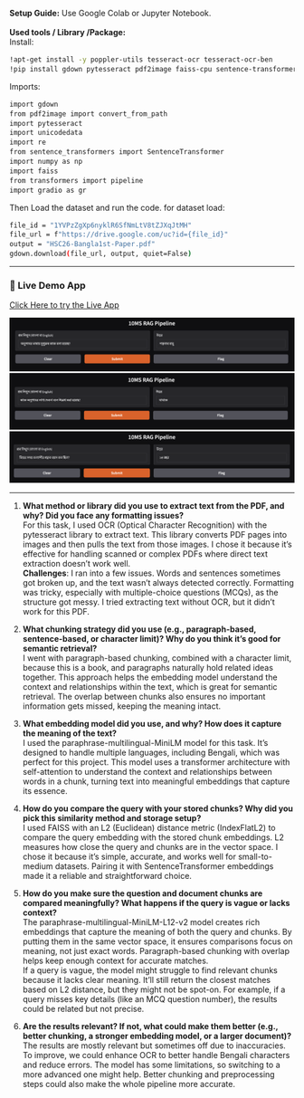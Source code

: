 **Setup Guide:** Use Google Colab or Jupyter Notebook.<br><br>
**Used tools / Library /Package:** <br>
Install: 
```bash
!apt-get install -y poppler-utils tesseract-ocr tesseract-ocr-ben
!pip install gdown pytesseract pdf2image faiss-cpu sentence-transformers transformers gradio
```
Imports:
```bash
import gdown
from pdf2image import convert_from_path
import pytesseract
import unicodedata
import re
from sentence_transformers import SentenceTransformer
import numpy as np
import faiss
from transformers import pipeline
import gradio as gr
```

Then Load the dataset and run the code. for dataset load:
```bash
file_id = "1YVPzZgXp6nyklR6SfNmLtV8tZJXqJtMH"
file_url = f"https://drive.google.com/uc?id={file_id}"
output = "HSC26-Bangla1st-Paper.pdf"
gdown.download(file_url, output, quiet=False)
```

---

### 🔗 Live Demo App

[Click Here to try the Live App](https://dd53fcb18de85b71a3.gradio.live/)

![Test Case 1](Test%20Case-1.png)
![Test Case 2](Test%20Case-2.png)
![Test Case 3](Test%20Case-3.png)

---

1. **What method or library did you use to extract text from the PDF, and why? Did you face any formatting issues?**  
   For this task, I used OCR (Optical Character Recognition) with the pytesseract library to extract text. This library converts PDF pages into images and then pulls the text from those images. I chose it because it’s effective for handling scanned or complex PDFs where direct text extraction doesn’t work well.  
   **Challenges**: I ran into a few issues. Words and sentences sometimes got broken up, and the text wasn’t always detected correctly. Formatting was tricky, especially with multiple-choice questions (MCQs), as the structure got messy. I tried extracting text without OCR, but it didn’t work for this PDF.

2. **What chunking strategy did you use (e.g., paragraph-based, sentence-based, or character limit)? Why do you think it’s good for semantic retrieval?**  
   I went with paragraph-based chunking, combined with a character limit, because this is a book, and paragraphs naturally hold related ideas together. This approach helps the embedding model understand the context and relationships within the text, which is great for semantic retrieval. The overlap between chunks also ensures no important information gets missed, keeping the meaning intact.

3. **What embedding model did you use, and why? How does it capture the meaning of the text?**  
   I used the paraphrase-multilingual-MiniLM model for this task. It’s designed to handle multiple languages, including Bengali, which was perfect for this project. This model uses a transformer architecture with self-attention to understand the context and relationships between words in a chunk, turning text into meaningful embeddings that capture its essence.

4. **How do you compare the query with your stored chunks? Why did you pick this similarity method and storage setup?**  
   I used FAISS with an L2 (Euclidean) distance metric (IndexFlatL2) to compare the query embedding with the stored chunk embeddings. L2 measures how close the query and chunks are in the vector space. I chose it because it’s simple, accurate, and works well for small-to-medium datasets. Pairing it with SentenceTransformer embeddings made it a reliable and straightforward choice.

5. **How do you make sure the question and document chunks are compared meaningfully? What happens if the query is vague or lacks context?**  
   The paraphrase-multilingual-MiniLM-L12-v2 model creates rich embeddings that capture the meaning of both the query and chunks. By putting them in the same vector space, it ensures comparisons focus on meaning, not just exact words. Paragraph-based chunking with overlap helps keep enough context for accurate matches.  
   If a query is vague, the model might struggle to find relevant chunks because it lacks clear meaning. It’ll still return the closest matches based on L2 distance, but they might not be spot-on. For example, if a query misses key details (like an MCQ question number), the results could be related but not precise.

6. **Are the results relevant? If not, what could make them better (e.g., better chunking, a stronger embedding model, or a larger document)?**  
   The results are mostly relevant but sometimes off due to inaccuracies. To improve, we could enhance OCR to better handle Bengali characters and reduce errors. The model has some limitations, so switching to a more advanced one might help. Better chunking and preprocessing steps could also make the whole pipeline more accurate.
